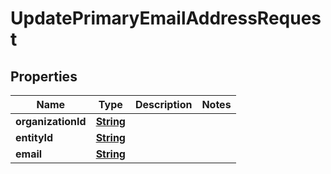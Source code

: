 

# UpdatePrimaryEmailAddressRequest


## Properties

| Name | Type | Description | Notes |
|------------ | ------------- | ------------- | -------------|
|**organizationId** | [**String**](String.md) |  |  |
|**entityId** | [**String**](String.md) |  |  |
|**email** | [**String**](String.md) |  |  |



